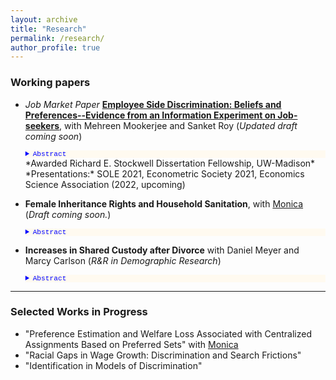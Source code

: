 ```yaml
---
layout: archive
title: "Research"
permalink: /research/
author_profile: true
---
```


### Working papers


- *Job Market Paper*     [**Employee Side Discrimination: Beliefs and Preferences--Evidence from an Information Experiment on Job-seekers**](https://ssc.wisc.edu/~alam4/Alam_JMP.pdf), with Mehreen Mookerjee and Sanket Roy    (*Updated draft coming  soon*)
    <details style="font-size:80%; background-color:floralwhite;">  <summary style="color:blue; font-family:courier; font-size:100%;"> Abstract </summary> In this paper we provide novel evidence on the distribution of workers' preferences on manager's gender and their beleifs on manager's mentorship quality.  We design and conduct a novel within-worker information experiment and embed it in a hypothetical job choice survey for job-seekers. In absence of information on manager quality, on average workers are indifferent between male and female managers. However, given information on manager mentorship quality, workers prefer to work for female managers--willing to give up 1.3-2.2% of average annual wages to work for female managers, on average. Estimating our job choice model for each worker we find 60% of workers prefer to work for female managers, and in the absence of information on manager quality 62% believed male managers to be of better quality. We do not find evidence of such negative beliefs on female manager mentorship among workers whose mothers are more educated than their fathers and among female workers who have majored in science. We corroborate this result of negative beliefs on female manager quality in an ex-post survey where we directly elicit worker beliefs. The results suggest that glass ceilings for females at the managerial level, driven by discrimination by firm executives--who decide on promotion--could be potentially underestimated. </details>    
    *Awarded Richard E. Stockwell Dissertation Fellowship, UW-Madison*
    *Presentations:* SOLE 2021, Econometric Society 2021, Economics Science Association (2022, upcoming)
    
- **Female Inheritance Rights and Household Sanitation**, with [Monica](https://sites.google.com/view/monicauwmadison) (*Draft coming soon.*)
    <details style="font-size:80%; background-color:floralwhite;">  <summary style="color:blue; font-family:courier;"> Abstract</summary>  Health hazards due to open defecation are most prominent in India. Females benefit from toilets in households more than males. In this paper we estimate the impact of increased inheritance rights of females on the presence of a toilet in the household. Daughters being usually married away to the household of the groom, available household level nationally representative data do not have all original (natal) household characteristics – which determines treatment eligibility. Under generic assumptions, we show that when the treatment is partially observed to the researcher, we can derive a lower bound on the average treatment effect in a difference in differences framework. We estimate that the policy increased the probability of the presence of a toilet in the household a woman is married into, by at least 4.3% points. We uncover conditional treatment effects by the age of the daughter at the time of policy implementation and find it to be the largest for the group of females who were the youngest at the time of policy implementation.  </details> 
        
- **Increases in Shared Custody after Divorce** with Daniel Meyer and Marcy Carlson (_R&R in Demographic Research_)
     <details style="font-size:80%; background-color:floralwhite;">  <summary style="color:blue; font-family:courier;"> Abstract</summary>  This paper provides new evidence on the time trend in shared physical custody after divorce in the U.S., using eight waves of data from the Current Population Survey - Child Support Supplement. We find that the likelihood of shared custody more than doubled between divorces that occurred before 1985 and those in 2010-2014, from 12% to 28%. We show that non-Hispanic Whites and those who are more socioeconomically advantaged are more likely to have shared custody. Using more formal methods we show that the increase cannot be explained by changes in the characteristics of those divorcing; instead, we infer that this is the result of changing norms and policies that favor shared custody. Finally, this paper complements previous analyses using court record data from Wisconsin and shows that while the rate of shared custody in Wisconsin is higher than the national rate, a large increase over time has occurred in the nation as well as in Wisconsin. These changing patterns have important implications for children’s living arrangements and for the parental investments that children receive after their parents’ divorce  </details>
     
---

### Selected Works in Progress
<!-- a comment -->
- "Preference Estimation and Welfare Loss Associated with Centralized Assignments Based on Preferred Sets" with [Monica](https://sites.google.com/view/monicauwmadison)
- "Racial Gaps in Wage Growth: Discrimination and Search Frictions"
- "Identification in Models of Discrimination" 
